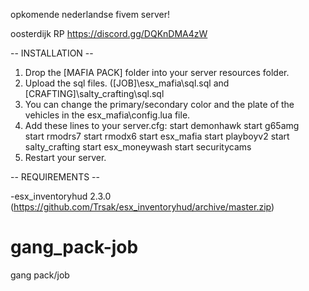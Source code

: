 opkomende nederlandse fivem server! 

oosterdijk RP
https://discord.gg/DQKnDMA4zW

-- INSTALLATION --

1. Drop the [MAFIA PACK] folder into your server resources folder.
2. Upload the sql files. ([JOB]\esx_mafia\sql.sql and [CRAFTING]\salty_crafting\sql.sql
3. You can change the primary/secondary color and the plate of the vehicles in the esx_mafia\config.lua file.
4. Add these lines to your server.cfg:
	start demonhawk
	start g65amg		
	start rmodrs7
	start rmodx6
	start esx_mafia
	start playboyv2
	start salty_crafting
	start esx_moneywash
	start securitycams
5. Restart your server.

-- REQUIREMENTS --

-esx_inventoryhud 2.3.0 (https://github.com/Trsak/esx_inventoryhud/archive/master.zip)

# gang_pack-job
gang pack/job
